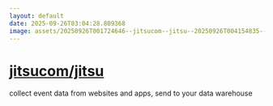 ```yaml
---
layout: default
date: 2025-09-26T03:04:28.809368
image: assets/20250926T001724646--jitsucom--jitsu--20250926T004154835--cropped.png
---
```


# [jitsucom/jitsu](https://github.com/jitsucom/jitsu)

collect event data from websites and apps, send to your data warehouse
